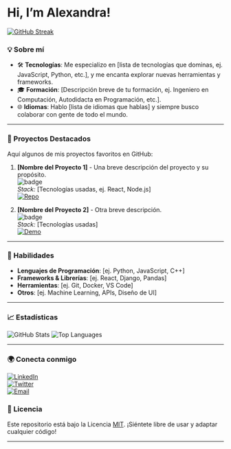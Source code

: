 <h1>Hi, I’m Alexandra!</h1>
  <a href="https://git.io/streak-stats"><img src="https://github-readme-streak-stats.herokuapp.com?user=ALESA97&theme=dark&hide_border=true" alt="GitHub Streak" /></a>

### 💡 Sobre mí

- 🛠 **Tecnologías**: Me especializo en [lista de tecnologías que dominas, ej. JavaScript, Python, etc.], y me encanta explorar nuevas herramientas y frameworks.
- 🎓 **Formación**: [Descripción breve de tu formación, ej. Ingeniero en Computación, Autodidacta en Programación, etc.].
- 🌐 **Idiomas**: Hablo [lista de idiomas que hablas] y siempre busco colaborar con gente de todo el mundo.

---

### 🌱 Proyectos Destacados

Aquí algunos de mis proyectos favoritos en GitHub:

1. **[Nombre del Proyecto 1]** - Una breve descripción del proyecto y su propósito.  
   ![badge](https://img.shields.io/github/stars/tu_usuario/tu_proyecto?style=social)  
   *Stack:* [Tecnologías usadas, ej. React, Node.js]  
   [![Repo](https://img.shields.io/badge/Repo-verde?style=flat&logo=github)](https://github.com/tu_usuario/tu_proyecto)

2. **[Nombre del Proyecto 2]** - Otra breve descripción.  
   ![badge](https://img.shields.io/github/stars/tu_usuario/otro_proyecto?style=social)  
   *Stack:* [Tecnologías usadas]  
   [![Demo](https://img.shields.io/badge/Demo-blue?style=flat&logo=firefox)](https://tu-demo-link.com)  

---

### 🚀 Habilidades

- **Lenguajes de Programación**: [ej. Python, JavaScript, C++]
- **Frameworks & Librerías**: [ej. React, Django, Pandas]
- **Herramientas**: [ej. Git, Docker, VS Code]
- **Otros**: [ej. Machine Learning, APIs, Diseño de UI]

---

### 📈 Estadísticas

![GitHub Stats](https://github-readme-stats.vercel.app/api?username=tu_usuario&show_icons=true&theme=radical)
![Top Languages](https://github-readme-stats.vercel.app/api/top-langs/?username=tu_usuario&layout=compact&theme=radical)

---

### 🌍 Conecta conmigo

[![LinkedIn](https://img.shields.io/badge/LinkedIn-blue?style=flat&logo=linkedin&logoColor=white)](https://linkedin.com/in/alexandra-teodora-sofronie)  
[![Twitter](https://img.shields.io/badge/Twitter-skyblue?style=flat&logo=twitter&logoColor=white)](https://twitter.com/tu_usuario)  
[![Email](https://img.shields.io/badge/Email-red?style=flat&logo=gmail&logoColor=white)](mailto:tu_email@example.com)

### 📄 Licencia

Este repositorio está bajo la Licencia [MIT](https://opensource.org/licenses/MIT). ¡Siéntete libre de usar y adaptar cualquier código!

---

